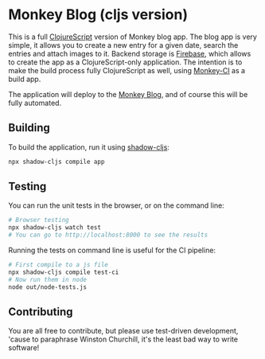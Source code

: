 # Monkey Blog (cljs version)

This is a full [ClojureScript](https://clojurescript.org/) version of Monkey blog app.
The blog app is very simple, it allows you to create a new entry for a given date,
search the entries and attach images to it.  Backend storage is
[Firebase](https://firebase.google.com), which allows to create the app as a
ClojureScript-only application.  The intention is to make the build process fully
ClojureScript as well, using [Monkey-CI](https://monkey-ci.com) as a build app.

The application will deploy to the [Monkey Blog](https://blog.monkey-projects.be),
and of course this will be fully automated.

## Building

To build the application, run it using [shadow-cljs](https://shadow-cljs.github.io/docs/UsersGuide.html):

```bash
npx shadow-cljs compile app
```

## Testing

You can run the unit tests in the browser, or on the command line:

```bash
# Browser testing
npx shadow-cljs watch test
# You can go to http://localhost:8000 to see the results
```

Running the tests on command line is useful for the CI pipeline:

```bash
# First compile to a js file
npx shadow-cljs compile test-ci
# Now run them in node
node out/node-tests.js
```

## Contributing

You are all free to contribute, but please use test-driven development, 'cause to
paraphrase Winston Churchill, it's the least bad way to write software!
